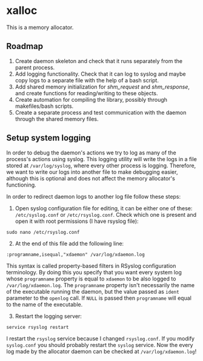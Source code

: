 # xalloc

This is a memory allocator.

## Roadmap

1. Create daemon skeleton and check that it runs separately from the parent process.
2. Add logging functionality. Check that it can log to syslog and maybe copy logs to a separate file with the help of a bash script.
3. Add shared memory initialization for _shm\_request_ and _shm\_response_, and create functions for reading/writing to these objects.
4. Create automation for compiling the library, possibly through makefiles/bash scripts. 
5. Create a separate process and test communication with the daemon through the shared memory files.

## Setup system logging

In order to debug the daemon's actions we try to log as many of the process's actions using syslog. This logging utility will write the logs in a file stored at `/var/log/syslog`, where every other process is logging. Therefore, we want to write our logs into another file to make debugging easier, although this is optional and does not affect the memory allocator's functioning.

In order to redirect daemon logs to another log file follow these steps:

1. Open syslog configuration file for editing, it can be either one of these: `/etc/syslog.conf` or `/etc/rsyslog.conf`. Check which one is present and open it with root permissions (I have rsyslog file): 
```
sudo nano /etc/rsyslog.conf
```

2. At the end of this file add the following line:
```
:programname,isequal,"xdaemon" /var/log/xdaemon.log
```
This syntax is called property-based filters in RSyslog configuration terminology. By doing this you specify that you want every system log whose `programname` property is equal to `xdaemon` to be also logged to `/var/log/xdaemon.log`. The `programname` property isn't necessarily the name of the executable running the daemon, but the value passed as `ident` parameter to the `openlog` call. If `NULL` is passed then `programname` will equal to the name of the executable. 

3. Restart the logging server:
```
service rsyslog restart
```
I restart the `rsyslog` service because I changed `rsyslog.conf`. If you modify `syslog.conf` you should probably restart the `syslog` service.
Now the every log made by the allocator daemon can be checked at `/var/log/xdaemon.log`!
